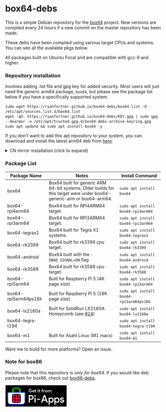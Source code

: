 # box64-debs

This is a simple Debian repository for the [box64](https://github.com/ptitSeb/box64) project. New versions are compiled every 24 hours if a new commit on the master repository has been made.

These debs have been compiled using various target CPUs and systems. You can see all the available pkgs below.

All packages built on Ubuntu Focal and are compatible with gcc-9 and higher.

### Repository installation
Involves adding .list file and gpg key for added security. Most users will just need the generic arm64 package, `box64`, but please see the package list below if you have a specifically supported system.
```
sudo wget https://ryanfortner.github.io/box64-debs/box64.list -O /etc/apt/sources.list.d/box64.list
wget -qO- https://ryanfortner.github.io/box64-debs/KEY.gpg | sudo gpg --dearmor -o /etc/apt/trusted.gpg.d/box64-debs-archive-keyring.gpg 
sudo apt update && sudo apt install box64 -y
```
If you don't want to add this apt repository to your system, you can download and install the latest arm64 deb from [here](https://github.com/ryanfortner/box64-debs/tree/master/debian).

<details>
<summary>CN mirror installation (click to expand)</summary>
<br>
Only for users in CN areas where GitHub is blocked. ***Disclaimer: I do not run this, use at your own risk***
```
sudo wget https://cdn05042023.gitlink.org.cn/shenmo7192/box64-debs/raw/branch/master/box64-CN.list -O /etc/apt/sources.list.d/box64.list
wget -qO- https://cdn05042023.gitlink.org.cn/shenmo7192/box64-debs/raw/branch/master/KEY.gpg | sudo gpg --dearmor -o /etc/apt/trusted.gpg.d/box64-debs-archive-keyring.gpg 
sudo apt update
```
Alternatively, download the latest arm64 deb from [here](https://cdn05042023.gitlink.org.cn/shenmo7192/box64-debs/src/branch/master/debian).
</details>

### Package List
Package Name | Notes | Install Command |
------------ | ------------- | ------------- |
| box64 | Box64 built for generic ARM 64-bit systems. Older builds for this target were under box64-generic-arm or box64-arm64. | `sudo apt install box64` |
| box64-rpi4arm64 | Box64 built for RPI4ARM64 target. | `sudo apt install box64-rpi4arm64` |
| box64-rpi3arm64 | Box64 built for RPI3ARM64 target. | `sudo apt install box64-rpi3arm64` |
| box64-tegrax1 | Box64 built for Tegra X1 systems. | `sudo apt install box64-tegrax1` |
| box64-rk3399 | Box64 built for rk3399 cpu target. | `sudo apt install box64-rk3399` |
| box64-android | Box64 built with the `-DBAD_SIGNAL=ON` flag | `sudo apt install box64-android` |
| box64-rk3588  | Box64 built for rk3588 cpu target. | `sudo apt install box64-rk3588` |
| box64-rpi5arm64  | Built for Raspberry Pi 5 (4K page size) | `sudo apt install box64-rpi5arm64` |
| box64-rpi5arm64ps16k  | Built for Raspberry Pi 5 (16K page size) | `sudo apt install box64-rpi5arm64ps16k` |
| box64-lx2160a  | Built for SolidRun LX2160A Honeycomb (see [#24](https://github.com/ryanfortner/box64-debs/issues/24)) | `sudo apt install box64-lx2160a` |
| box64-tegra-t194  | | `sudo apt install box64-tegra-t194` |
| box64-m1  | Built for Asahi Linux (M1 macs) | `sudo apt isntall box64-m1` |

Want me to build for more platforms? Open an issue. 

### Note for box86

Please note that this repository is *only for box64*. If you would like deb packages for box86, check out [box86-debs](https://github.com/ryanfortner/box86-debs).

[![badge](https://github.com/Botspot/pi-apps/blob/master/icons/badge.png?raw=true)](https://github.com/Botspot/pi-apps)  
